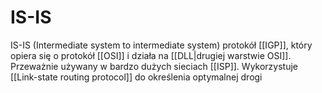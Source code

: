 # IS-IS
IS-IS (Intermediate system to intermediate system) protokół [[IGP]], który opiera się o protokół [[OSI]] i działa na [[DLL|drugiej warstwie OSI]]. Przeważnie używany w bardzo dużych sieciach [[ISP]]. Wykorzystuje [[Link-state routing protocol]] do określenia optymalnej drogi
